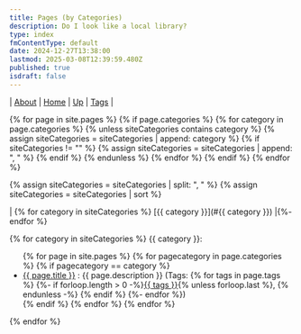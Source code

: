 ```yaml
---
title: Pages (by Categories)
description: Do I look like a local library?
type: index
fmContentType: default
date: 2024-12-27T13:38:00
lastmod: 2025-03-08T12:39:59.480Z
published: true
isdraft: false
---
```


<!-- markdownlint-disable MD033 --->
\| <a href="/about">About</a> \| <a href="/">Home</a> \| <a href="/content.html">Up</a> | <a href="/pages/tags.html">Tags</a> |

<!--- cSpell:disable --->
{% for page in site.pages %}
  {% if page.categories %}
    {% for category in page.categories %}
      {% unless siteCategories contains category %}
        {% assign siteCategories = siteCategories | append: category %}
        {% if siteCategories != "" %}
          {% assign siteCategories = siteCategories | append: ", " %}
        {% endif %}
      {% endunless %}
    {% endfor %}
  {% endif %}
{% endfor %}

{% assign siteCategories = siteCategories | split: ", " %}
{% assign siteCategories = siteCategories | sort %}

\| {% for category in siteCategories %} [{{ category }}](#{{ category }}) \|{%- endfor %}

{% for category in siteCategories %}
<a name="{{ category }}">{{ category }}:<br>
<ul>
  {% for page in site.pages %}
    {% for pagecategory in page.categories %}
      {% if pagecategory == category %}
        <li><a href="{{ page.url }}">{{ page.title }}</a> : {{ page.description }}
          (Tags: {% for tags in page.tags %}
            {%- if forloop.length > 0 -%}<a href="https://tlourey.github.io/pages/tags.html#{{ tags }}">{{ tags }}</a>{% unless forloop.last %}, {% endunless -%} {% endif %}
          {%- endfor %})
        </li>
      {% endif %}
    {% endfor %}
  {% endfor %}
</ul>
{% endfor %}

<!-- markdownlint-enable MD033 --->
<!--- cSpell:disable --->

<!--
For some reason this page renders incorrectly when markdown processor is set to GFM. This needs to be retested after 28/02/25.
-->